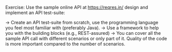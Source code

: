 Exercise: Use the sample online API at https://reqres.in/ design and implement an API test-suite:

-> Create an API test-suite from scratch, use the programming language you feel most familiar with (preferably Java).
-> Use a framework to help you with the building blocks (e.g., REST-assured)
-> You can cover all the sample API call with different scenarios or only part of it. Quality of the code is more important compared to the number of scenarios.
